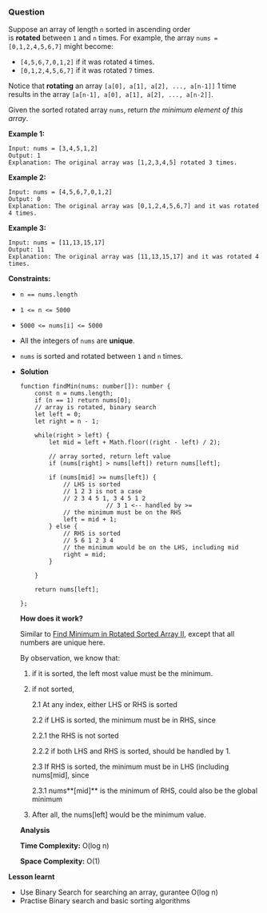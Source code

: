 ### Question

Suppose an array of length `n` sorted in ascending order is **rotated** between `1` and `n` times. For example, the array `nums = [0,1,2,4,5,6,7]` might become:

- `[4,5,6,7,0,1,2]` if it was rotated `4` times.
- `[0,1,2,4,5,6,7]` if it was rotated `7` times.

Notice that **rotating** an array `[a[0], a[1], a[2], ..., a[n-1]]` 1 time results in the array `[a[n-1], a[0], a[1], a[2], ..., a[n-2]]`.

Given the sorted rotated array `nums`, return *the minimum element of this array*.

**Example 1:**

```
Input: nums = [3,4,5,1,2]
Output: 1
Explanation: The original array was [1,2,3,4,5] rotated 3 times.

```

**Example 2:**

```
Input: nums = [4,5,6,7,0,1,2]
Output: 0
Explanation: The original array was [0,1,2,4,5,6,7] and it was rotated 4 times.

```

**Example 3:**

```
Input: nums = [11,13,15,17]
Output: 11
Explanation: The original array was [11,13,15,17] and it was rotated 4 times. 

```

**Constraints:**

- `n == nums.length`
- `1 <= n <= 5000`
- `5000 <= nums[i] <= 5000`
- All the integers of `nums` are **unique**.
- `nums` is sorted and rotated between `1` and `n` times.

- **Solution**

    ```tsx
    function findMin(nums: number[]): number {
        const n = nums.length;
        if (n == 1) return nums[0];
        // array is rotated, binary search
        let left = 0;
        let right = n - 1;
        
        while(right > left) {
            let mid = left + Math.floor((right - left) / 2);
            
            // array sorted, return left value
            if (nums[right] > nums[left]) return nums[left];
            
            if (nums[mid] >= nums[left]) {
                // LHS is sorted
                // 1 2 3 is not a case
                // 2 3 4 5 1, 3 4 5 1 2
    						// 3 1 <-- handled by >=
                // the minimum must be on the RHS
                left = mid + 1;
            } else {
                // RHS is sorted
                // 5 6 1 2 3 4
                // the minimum would be on the LHS, including mid
                right = mid;
            }
            
        }
        
        return nums[left];
        
    };
    ```

    **How does it work?**

    Similar to [Find Minimum in Rotated Sorted Array II](https://www.notion.so/Find-Minimum-in-Rotated-Sorted-Array-II-0f8ae4b3ea45445c9e40c47c8c13edfc), except that all numbers are unique here.

    By observation, we know that:

    1. if it is sorted, the left most value must be the minimum.
    2. if not sorted,

        2.1 At any index, either LHS or RHS is sorted

        2.2 if LHS is sorted, the minimum must be in RHS, since

        2.2.1 the RHS is not sorted

        2.2.2 if both LHS and RHS is sorted, should be handled by 1.

        2.3 If RHS is sorted, the minimum must be in LHS (including nums[mid], since

        2.3.1 nums**[mid]** is the minimum of RHS, could also be the global minimum

    3. After all, the nums[left] would be the minimum value.

    **Analysis**

    **Time Complexity:** O(log n)

    **Space Complexity:** O(1)

**Lesson learnt**

- Use Binary Search for searching an array, gurantee O(log n)
- Practise Binary search and basic sorting algorithms